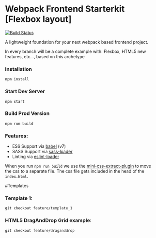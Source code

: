 # Webpack Frontend Starterkit [Flexbox layout]

[![Build Status](https://travis-ci.org/darknessnerd/css_flexbox_examples.svg?branch=master)](https://travis-ci.org/darknessnerd/css_flexbox_examples)

A lightweight foundation for your next webpack based frontend project.

In every branch will be a complete example with: Flexbox, HTML5 new features, etc..., based on this archetype


### Installation

```
npm install
```

### Start Dev Server

```
npm start
```

### Build Prod Version

```
npm run build
```

### Features:

* ES6 Support via [babel](https://babeljs.io/) (v7)
* SASS Support via [sass-loader](https://github.com/jtangelder/sass-loader)
* Linting via [eslint-loader](https://github.com/MoOx/eslint-loader)

When you run `npm run build` we use the [mini-css-extract-plugin](https://github.com/webpack-contrib/mini-css-extract-plugin) to move the css to a separate file. The css file gets included in the head of the `index.html`.


#Templates


### Template 1:
                                                                                     
   ```
   git checkout feature/template_1
   ```                             
### HTML5 DragAndDrop Grid example:
                                                                                     
   ```
   git checkout feature/draganddrop
   ```                                                            